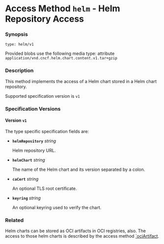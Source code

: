 
# Access Method `helm` - Helm Repository Access


### Synopsis
```
type: helm/v1
```

Provided blobs use the following media type: attribute `application/vnd.cncf.helm.chart.content.v1.tar+gzip`

### Description
This method implements the access of a Helm chart stored in a Helm chart repository.

Supported specification version is `v1`

### Specification Versions

#### Version `v1`

The type specific specification fields are:

- **`helmRepository`** *string*

  Helm repository URL.

- **`helmChart`** *string*

  The name of the Helm chart and its version separated by a colon.

- **`caCert`** *string*

  An optional TLS root certificate.

- **`keyring`** *string*

  An optional keyring used to verify the chart.

### Related

Helm charts can be stored as OCI artifacts in OCI registries, also. The access to those
helm charts is described by the access method [`ociArtifact](ociArtifact.md).